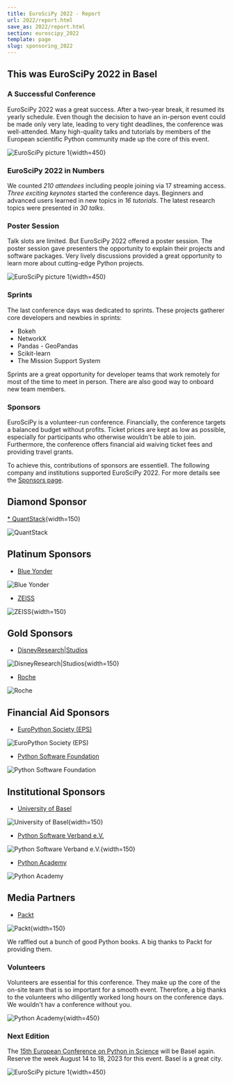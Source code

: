 ```yaml
---
title: EuroSciPy 2022 - Report
url: 2022/report.html
save_as: 2022/report.html
section: euroscipy_2022
template: page
slug: sponsoring_2022
---
```


## This was EuroSciPy 2022 in Basel

### A Successful Conference

EuroSciPy 2022 was a great success.
After a two-year break, it resumed its yearly schedule.
Even though the decision to have an in-person event could be made only very
late, leading to very tight deadlines,
the conference was well-attended.
Many high-quality talks and tutorials by members of the European scientific
Python community made up the core of this event.

![EuroSciPy picture 1](../static/2022/report/talk_programming_skills_1.jpeg){width=450}

### EuroSciPy 2022 in Numbers

We counted *210 attendees* including people joining via 17 streaming access.
*Three exciting keynotes* started the conference days.
Beginners and advanced users learned in new topics in *16 tutorials*.
The latest research topics were presented in *30 talks*.

### Poster Session

Talk slots are limited.
But EuroSciPy 2022 offered a poster session.
The poster session gave presenters the opportunity to explain their projects
and software packages.
Very lively discussions provided a great opportunity to learn more about
cutting-edge Python projects.

![EuroSciPy picture 1](../static/2022/report/pyscript.jpeg){width=450}

### Sprints

The last conference days was dedicated to sprints.
These projects gatherer core developers and newbies in sprints:

* Bokeh
* NetworkX
* Pandas - GeoPandas
* Scikit-learn
* The Mission Support System

Sprints are a great opportunity for developer teams that work remotely for most
of the time to meet in person.
There are also good way to onboard new team members.

### Sponsors

EuroSciPy is a volunteer-run conference.
Financially, the conference targets a balanced budget without profits.
Ticket prices are kept as low as possible, especially for participants who
otherwise wouldn't be able to join.
Furthermore, the conference offers financial aid waiving ticket fees and
providing travel grants.

To achieve this, contributions of sponsors are essentiell.
The following company and institutions supported EuroSciPy 2022.
For more details see the [Sponsors page](current_sponsors.html).

## Diamond Sponsor

[* QuantStack](https://quantstack.net/){width=150}

![QuantStack](../static/2022/sponsors/sponsor_logos/quantstack.svg#logo_large)

## Platinum Sponsors

* [Blue Yonder](https://blueyonder.com/)

![Blue Yonder](../static/2022/sponsors/sponsor_logos/blue_yonder.svg#logo_medium)

* [ZEISS](https://www.zeiss.de)

![ZEISS](../static/2022/sponsors/sponsor_logos/zeiss_logo.png){width=150}


## Gold Sponsors

* [DisneyResearch|Studios](https://studios.disneyresearch.com/)

![DisneyResearch|Studios](../static/2022/sponsors/sponsor_logos/DRS_Logo.png){width=150}

* [Roche](https://www.roche.com/)

![Roche](../static/2022/sponsors/sponsor_logos/Roche_Logo.svg#logo_medium)


## Financial Aid Sponsors

* [EuroPython Society (EPS)](https://www.europython-society.org/)

![EuroPython Society (EPS)](../static/2022/sponsors/sponsor_logos/eps_logo.svg#logo_medium)

* [Python Software Foundation](https://www.python.org/)

![Python Software Foundation](../static/2022/sponsors/sponsor_logos/psf_logo.svg#logo_medium)

## Institutional Sponsors

* [University of Basel](https://www.unibas.ch/en.html)

![University of Basel](../static/2022/sponsors/sponsor_logos/UniBas_Logo_EN_Schwarz_RGB_55.jpg){width=150}

* [Python Software Verband e.V.](https://python-verband.org/)

![Python Software Verband e.V.](../static/2022/sponsors/sponsor_logos/python_software_verband.png){width=150}

* [Python Academy](https://www.python-academy.com/)

![Python Academy](../static/2022/sponsors/sponsor_logos/python_academy.png)


## Media Partners

* [Packt](https://packt.com)

![Packt](../static/2022/sponsors/sponsor_logos/Packt_Logo.png){width=150}

We raffled out a bunch of good Python books.
A big thanks to Packt for providing them.

### Volunteers

Volunteers are essential for this conference.
They make up the core of the on-site team that is so important for a smooth
event.
Therefore, a big thanks to the volunteers who diligently worked long hours on
the conference days.
We wouldn't hav a conference without you.

![Python Academy](../static/2022/report/volunteers.png){width=450}


### Next Edition

The
[15th European Conference on Python in Science](https://www.euroscipy.org/2023/)
will be Basel again.
Reserve the week August 14 to 18, 2023 for this event.
Basel is a great city.

![EuroSciPy picture 1](../static/2022/report/talk_inria.jpeg){width=450}